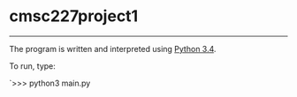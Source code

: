 # cmsc227project1
---
The program is written and interpreted using [Python 3.4](https://www.python.org/downloads/).

To run, type:

`>>> python3 main.py
